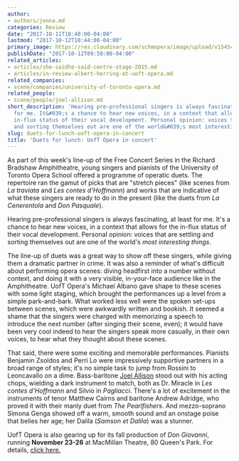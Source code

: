 ```yaml
---
author:
- authors/jenna.md
categories: Review
date: "2017-10-11T10:40:00-04:00"
lastmod: "2017-10-12T10:44:00-04:00"
primary_image: https://res.cloudinary.com/schmopera/image/upload/v1545409169/media/webhook-uploads/1507737954381/20171010_115751_HDR.jpg.jpg
publishDate: "2017-10-12T09:50:00-04:00"
related_articles:
- articles/she-saidhe-said-centre-stage-2015.md
- articles/in-review-albert-herring-at-uoft-opera.md
related_companies:
- scene/companies/university-of-toronto-opera.md
related_people:
- scene/people/joel-allison.md
short_description: 'Hearing pre-professional singers is always fascinating, at least
  for me. It&#039;s a chance to hear new voices, in a context that allows for the
  in-flux status of their vocal development. Personal opinion: voices that are settling
  and sorting themselves out are one of the world&#039;s most interesting things.'
slug: duets-for-lunch-uoft-opera-in-concert
title: 'Duets for lunch: UofT Opera in concert'
---
```


As part of this week's line-up of the Free Concert Series in the Richard Bradshaw Amphitheatre, young singers and pianists of the University of Toronto Opera School offered a programme of operatic duets. The repertoire ran the gamut of picks that are "stretch pieces" (like scenes from *La traviata* and *Les contes d'Hoffmann*) and works that are indicative of what these singers are ready to do in the present (like the duets from *La Cenerentola* and *Don Pasquale*).

Hearing pre-professional singers is always fascinating, at least for me. It's a chance to hear new voices, in a context that allows for the in-flux status of their vocal development. Personal opinion: voices that are settling and sorting themselves out are one of the world's *most interesting things*.

The line-up of duets was a great way to show off these singers, while giving them a dramatic partner in crime. It was also a reminder of what's difficult about performing opera scenes: diving headfirst into a number without context, and doing it with a very visible, in-your-face audience like in the Amphitheatre. UofT Opera's Michael Albano gave shape to these scenes with some light staging, which brought the performances up a level from a simple park-and-bark. What worked less well were the spoken set-ups between scenes, which were awkwardly written and bookish. It seemed a shame that the singers were charged with memorizing a speech to introduce the next number (after singing their scene, even); it would have been very cool indeed to hear the singers speak more casually, in their own voices, to hear what they thought about these scenes.

That said, there were some exciting and memorable performances. Pianists Benjamin Zsoldos and Perri Lo were impressively supportive partners in a broad range of styles; it's no simple task to jump from Rossini to Leoncavallo on a dime. Bass-baritone [Joel Allison](/scene/people/joel-allison/) stood out with his acting chops, wielding a dark instrument to match, both as Dr. Miracle in *Les contes d'Hoffmann* and Silvio in *Pagliacci*. There's a lot of excitement in the instruments of tenor Matthew Cairns and baritone Andrew Adridge, who proved it with their manly duet from *The Pearlfishers*. And mezzo-soprano Simona Genga showed off a warm, smooth sound and an onstage poise that belies her age; her Dalila (*Samson et Dalila*) was a stunner.

UofT Opera is also gearing up for its fall production of *Don Giovanni*, running **November 23-26** at MacMillan Theatre, 80 Queen's Park. For details, [click here.](https://music.utoronto.ca/concerts-events.php?eid=1567)
